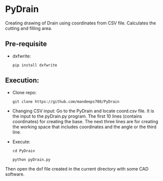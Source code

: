 # PyDrain
Creating drawing of Drain using coordinates from CSV file. Calculates the cutting and filling area. 

Pre-requisite
-------------

- dxfwrite:

    `pip install dxfwrite`

Execution:
----------

- Clone repo:

    `git clone https://github.com/mandeeps708/PyDrain`
    
- Changing CSV input:
    Go to the PyDrain and locate coord.csv file. It is the input to the pyDrain.py program. The first 10 lines (contains coordinates) for creating the base. The next three lines are for creating the working space that includes coordinates and the angle or the third line.

- Execute:

    `cd PyDrain`

    `python pyDrain.py`

Then open the dxf file created in the current directory with some CAD software.
